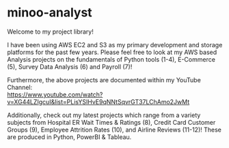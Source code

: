 ﻿# minoo-analyst

Welcome to my project library!

I have been using AWS EC2 and S3 as my primary development and storage platforms for the past few years.
Please feel free to look at my AWS based Analysis projects on the fundamentals of Python tools (1-4), E-Commerce (5), Survey Data Analysis (6) and Payroll (7)!
   
Furthermore, the above projects are documented within my YouTube Channel:    
https://www.youtube.com/watch?v=XG44LZIgcuI&list=PLisYSIHvE9qNNtSqvrGT37LChAmo2JwMt
 
Additionally, check out my latest projects which range from a variety subjects from Hospital ER Wait Times & Ratings (8), Credit Card Customer Groups (9), Employee Attrition Rates (10), and Airline Reviews (11-12)!
These are produced in Python, PowerBI & Tableau.

